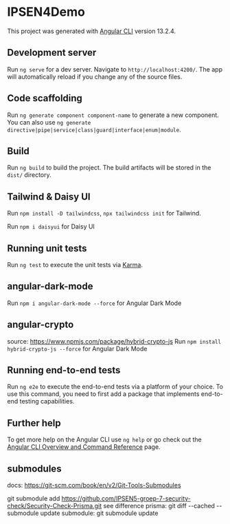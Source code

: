 # IPSEN4Demo

This project was generated with [Angular CLI](https://github.com/angular/angular-cli) version 13.2.4.

## Development server

Run `ng serve` for a dev server. Navigate to `http://localhost:4200/`. The app will automatically reload if you change any of the source files.

## Code scaffolding

Run `ng generate component component-name` to generate a new component. You can also use `ng generate directive|pipe|service|class|guard|interface|enum|module`.

## Build

Run `ng build` to build the project. The build artifacts will be stored in the `dist/` directory.

## Tailwind & Daisy UI

Run `npm install -D tailwindcss`, `npx tailwindcss init` for Tailwind.

Run `npm i daisyui` for Daisy UI

## Running unit tests

Run `ng test` to execute the unit tests via [Karma](https://karma-runner.github.io).

## angular-dark-mode

Run `npm i angular-dark-mode --force` for Angular Dark Mode

## angular-crypto

source: https://www.npmjs.com/package/hybrid-crypto-js
Run `npm install hybrid-crypto-js --force` for Angular Dark Mode

## Running end-to-end tests

Run `ng e2e` to execute the end-to-end tests via a platform of your choice. To use this command, you need to first add a package that implements end-to-end testing capabilities.

## Further help

To get more help on the Angular CLI use `ng help` or go check out the [Angular CLI Overview and Command Reference](https://angular.io/cli) page.

## submodules

docs: https://git-scm.com/book/en/v2/Git-Tools-Submodules

git submodule add https://github.com/IPSEN5-groep-7-security-check/Security-Check-Prisma.git
see difference prisma: git diff --cached --submodule
update submodule: git submodule update
